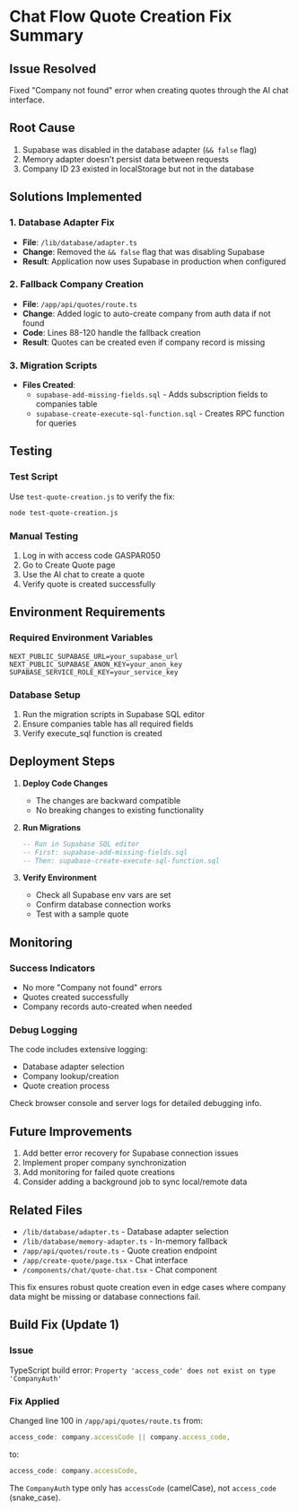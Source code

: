 # Chat Flow Quote Creation Fix Summary

## Issue Resolved
Fixed "Company not found" error when creating quotes through the AI chat interface.

## Root Cause
1. Supabase was disabled in the database adapter (`&& false` flag)
2. Memory adapter doesn't persist data between requests
3. Company ID 23 existed in localStorage but not in the database

## Solutions Implemented

### 1. Database Adapter Fix
- **File**: `/lib/database/adapter.ts`
- **Change**: Removed the `&& false` flag that was disabling Supabase
- **Result**: Application now uses Supabase in production when configured

### 2. Fallback Company Creation
- **File**: `/app/api/quotes/route.ts`
- **Change**: Added logic to auto-create company from auth data if not found
- **Code**: Lines 88-120 handle the fallback creation
- **Result**: Quotes can be created even if company record is missing

### 3. Migration Scripts
- **Files Created**:
  - `supabase-add-missing-fields.sql` - Adds subscription fields to companies table
  - `supabase-create-execute-sql-function.sql` - Creates RPC function for queries

## Testing

### Test Script
Use `test-quote-creation.js` to verify the fix:
```bash
node test-quote-creation.js
```

### Manual Testing
1. Log in with access code GASPAR050
2. Go to Create Quote page
3. Use the AI chat to create a quote
4. Verify quote is created successfully

## Environment Requirements

### Required Environment Variables
```env
NEXT_PUBLIC_SUPABASE_URL=your_supabase_url
NEXT_PUBLIC_SUPABASE_ANON_KEY=your_anon_key
SUPABASE_SERVICE_ROLE_KEY=your_service_key
```

### Database Setup
1. Run the migration scripts in Supabase SQL editor
2. Ensure companies table has all required fields
3. Verify execute_sql function is created

## Deployment Steps

1. **Deploy Code Changes**
   - The changes are backward compatible
   - No breaking changes to existing functionality

2. **Run Migrations**
   ```sql
   -- Run in Supabase SQL editor
   -- First: supabase-add-missing-fields.sql
   -- Then: supabase-create-execute-sql-function.sql
   ```

3. **Verify Environment**
   - Check all Supabase env vars are set
   - Confirm database connection works
   - Test with a sample quote

## Monitoring

### Success Indicators
- No more "Company not found" errors
- Quotes created successfully
- Company records auto-created when needed

### Debug Logging
The code includes extensive logging:
- Database adapter selection
- Company lookup/creation
- Quote creation process

Check browser console and server logs for detailed debugging info.

## Future Improvements

1. Add better error recovery for Supabase connection issues
2. Implement proper company synchronization
3. Add monitoring for failed quote creations
4. Consider adding a background job to sync local/remote data

## Related Files
- `/lib/database/adapter.ts` - Database adapter selection
- `/lib/database/memory-adapter.ts` - In-memory fallback
- `/app/api/quotes/route.ts` - Quote creation endpoint
- `/app/create-quote/page.tsx` - Chat interface
- `/components/chat/quote-chat.tsx` - Chat component

This fix ensures robust quote creation even in edge cases where company data might be missing or database connections fail.

## Build Fix (Update 1)

### Issue
TypeScript build error: `Property 'access_code' does not exist on type 'CompanyAuth'`

### Fix Applied
Changed line 100 in `/app/api/quotes/route.ts` from:
```typescript
access_code: company.accessCode || company.access_code,
```
to:
```typescript
access_code: company.accessCode,
```

The `CompanyAuth` type only has `accessCode` (camelCase), not `access_code` (snake_case).